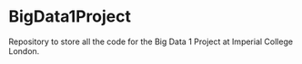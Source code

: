# BigData1Project
Repository to store all the code for the Big Data 1 Project at Imperial College London. 
